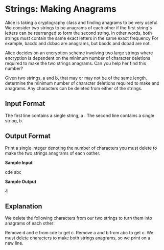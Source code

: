 # Strings: Making Anagrams

Alice is taking a cryptography class and finding anagrams to be very useful. We consider two strings to be anagrams of each other if the first string's letters can be rearranged to form the second string. In other words, both strings must contain the same exact letters in the same exact frequency For example, bacdc and dcbac are anagrams, but bacdc and dcbad are not.

Alice decides on an encryption scheme involving two large strings where encryption is dependent on the minimum number of character deletions required to make the two strings anagrams. Can you help her find this number?

Given two strings, a and b, that may or may not be of the same length, determine the minimum number of character deletions required to make  and  anagrams. Any characters can be deleted from either of the strings.

## Input Format

The first line contains a single string, a . 
The second line contains a single string, b.

## Output Format

Print a single integer denoting the number of characters you must delete to make the two strings anagrams of each oather.

**Sample Input**

cde
abc

**Sample Output**

4

## Explanation

We delete the following characters from our two strings to turn them into anagrams of each other:

Remove d and e from cde to get c.
Remove a and b from abc to get c.
We must delete  characters to make both strings anagrams, so we print  on a new line.